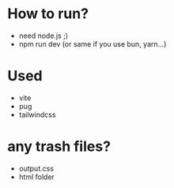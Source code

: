 # How to run?
  - need node.js ;)
  - npm run dev (or same if you use bun, yarn...)

# Used
  - vite
  - pug
  - tailwindcss

# any trash files?
  - output.css
  - html folder
